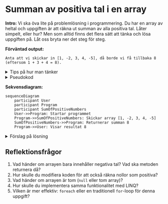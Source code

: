 # Summan av positiva tal i en array

**Intro:**
Vi ska öva lite på problemlösning i programmering. Du har en array av heltal och uppgiften är att räkna ut summan av alla positiva tal. Låter simpelt, eller hur? Men som alltid finns det flera sätt att tänka och lösa uppgiften på. Låt oss bryta ner det steg för steg.

**Förväntad output:**
```text
Anta att vi skickar in [1, -2, 3, 4, -5], då borde vi få tillbaka 8 (eftersom 1 + 3 + 4 = 8).
```

<details>
  <summary>Tips på hur man tänker</summary>

  Okej, jag har en massa tal och ska kolla på var och en. Hur gör jag bäst för att hitta de positiva talen? Jag kan ju bara loopa genom listan och undersöka om varje tal är större än noll. Men vänta... vad händer om jag glömmer att noll också är "inte positiv"? Hmm, kanske enklaste lösningen är att bara säga: "Om talet är större än noll, då lägger jag till det i en summa." Det känns rätt säkert och enkelt att implementera.

  Okej, vi loopar, kollar varje tal och lägger till de positiva. Voilà!
</details>

<details>
  <summary>Pseudokod</summary>

  ```
  Starta en metod som tar in en array av heltal.
  Skapa en variabel för att hålla summan.
  Loopa genom arrayen.
    Om talet är större än noll, lägg till det i summan.
  Returnera summan.
  ```
</details>

**Sekvensdiagram:**
```mermaid
sequenceDiagram
    participant User
    participant Program
    participant SumOfPositiveNumbers
    User->>Program: Startar programmet
    Program->>SumOfPositiveNumbers: Skickar array [1, -2, 3, 4, -5]
    SumOfPositiveNumbers->>Program: Returnerar summan 8
    Program->>User: Visar resultat 8
```

<details>
  <summary>Förslag på lösning</summary>

**Kodexempel:**

```csharp
using System;

class Program
{
    static void Main()
    {
        int[] numbers = { 1, -2, 3, 4, -5 };  // Vår test-array
        int result = SumOfPositiveNumbers(numbers);
        Console.WriteLine(result);  // Förväntat output: 8
    }

    // Metod som summerar alla positiva tal i arrayen.
    static int SumOfPositiveNumbers(int[] numbers)
    {
        int sum = 0;  // Här lagras summan.

        // Loopar genom varje tal i arrayen.
        foreach (int number in numbers)
        {
            if (number > 0)  // Om talet är positivt...
            {
                sum += number;  // Lägg till talet till summan.
            }
        }

        return sum;  // Returnerar summan.
    }
}
```

Så här tänker vi: om vi skickar in en array med tal som `[1, -2, 3, 4, -5]`, borde vi få tillbaka summan 8. Det här är en bra övning på hur man filtrerar ut vissa värden ur en lista och utför en operation på dem.

</details>

## Reflektionsfrågor

1. Vad händer om arrayen bara innehåller negativa tal? Vad ska metoden returnera då?
2. Hur skulle du modifiera koden för att också räkna nollor som positiva?
3. Vad händer om arrayen är tom (`null` eller tom array)?
4. Hur skulle du implementera samma funktionalitet med LINQ?
5. Vilken är mer effektiv: `foreach` eller en traditionell `for`-loop för denna uppgift?
